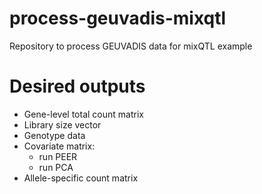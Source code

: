 # process-geuvadis-mixqtl

Repository to process GEUVADIS data for mixQTL example

# Desired outputs

* Gene-level total count matrix
* Library size vector
* Genotype data
* Covariate matrix:
    * run PEER
    * run PCA
* Allele-specific count matrix

